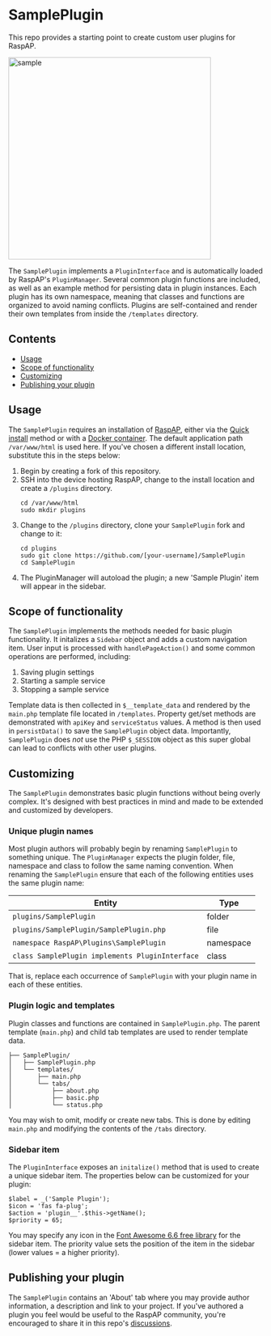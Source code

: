 # SamplePlugin
This repo provides a starting point to create custom user plugins for RaspAP.

<img width="400" alt="sample" src="https://github.com/user-attachments/assets/cf9a8cf2-7cc7-49e5-9cbe-521ef7d97a4d">

The `SamplePlugin` implements a `PluginInterface` and is automatically loaded by RaspAP's `PluginManager`. Several common plugin functions are included, as well as an example method for persisting data in plugin instances. Each plugin has its own namespace, meaning that classes and functions are organized to avoid naming conflicts. Plugins are self-contained and render their own templates from inside the `/templates` directory.

## Contents
 - [Usage](#usage)
 - [Scope of functionality](#scope-of-functionality)
 - [Customizing](#customizing)
 - [Publishing your plugin](#publishing-your-plugin)

## Usage
The `SamplePlugin` requires an installation of [RaspAP](https://github.com/RaspAP/raspap-webgui), either via the [Quick install](https://docs.raspap.com/quick/) method or with a [Docker container](https://docs.raspap.com/docker/). The default application path `/var/www/html` is used here. If you've chosen a different install location, substitute this in the steps below:

1. Begin by creating a fork of this repository.
2. SSH into the device hosting RaspAP, change to the install location and create a `/plugins` directory.
   ```
   cd /var/www/html
   sudo mkdir plugins
   ```
3. Change to the `/plugins` directory, clone your `SamplePlugin` fork and change to it:
   ```
   cd plugins
   sudo git clone https://github.com/[your-username]/SamplePlugin
   cd SamplePlugin
   ```
4. The PluginManager will autoload the plugin; a new 'Sample Plugin' item will appear in the sidebar.

## Scope of functionality
The `SamplePlugin` implements the methods needed for basic plugin functionality. It initalizes a `Sidebar` object and adds a custom navigation item. User input is processed with `handlePageAction()` and some common operations are performed, including:

1. Saving plugin settings
2. Starting a sample service
3. Stopping a sample service

Template data is then collected in `$__template_data` and rendered by the `main.php` template file located in `/templates`. Property get/set methods are demonstrated with `apiKey` and `serviceStatus` values. A method is then used in `persistData()` to save the `SamplePlugin` object data. Importantly, `SamplePlugin` does _not_ use the PHP `$_SESSION` object as this super global can lead to conflicts with other user plugins.

## Customizing
The `SamplePlugin` demonstrates basic plugin functions without being overly complex. It's designed with best practices in mind and made to be extended and customized by developers.

### Unique plugin names
Most plugin authors will probably begin by renaming `SamplePlugin` to something unique. The `PluginManager` expects the plugin folder, file, namespace and class to follow the same naming convention. When renaming the `SamplePlugin` ensure that each of the following entities uses the same plugin name:


|  Entity                                          |   Type     |
|--------------------------------------------------|------------|
| `plugins/SamplePlugin`                           | folder     |
| `plugins/SamplePlugin/SamplePlugin.php`          | file       |
| `namespace RaspAP\Plugins\SamplePlugin`          | namespace  |
| `class SamplePlugin implements PluginInterface`  | class      |

That is, replace each occurrence of `SamplePlugin` with your plugin name in each of these entities.

### Plugin logic and templates
Plugin classes and functions are contained in `SamplePlugin.php`. The parent template (`main.php`) and child tab templates are used to render template data. 

```
├── SamplePlugin/
│   ├── SamplePlugin.php
│   └── templates/
│       ├── main.php
│       └── tabs/
│           ├── about.php
│           ├── basic.php
│           └── status.php
```

You may wish to omit, modify or create new tabs. This is done by editing `main.php` and modifying the contents of the `/tabs` directory.

### Sidebar item
The `PluginInterface` exposes an `initalize()` method that is used to create a unique sidebar item. The properties below can be customized for your plugin:

```
$label = _('Sample Plugin');
$icon = 'fas fa-plug';
$action = 'plugin__'.$this->getName();
$priority = 65;
```

You may specify any icon in the [Font Awesome 6.6 free library](https://fontawesome.com/icons) for the sidebar item. The priority value sets the position of the item in the sidebar (lower values = a higher priority).

## Publishing your plugin
The `SamplePlugin` contains an 'About' tab where you may provide author information, a description and link to your project. If you've authored a plugin you feel would be useful to the RaspAP community, you're encouraged to share it in this repo's [discussions](https://github.com/RaspAP/SamplePlugin/discussions). 
